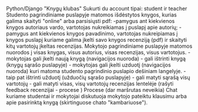 Python/Django  "Knygų klubas"
 Sukurti du account tipai: student ir teacher
 Studento pagrindiniame puslapyje matomos išdėstytos knygos, kurias galima skaityti "online" arba parsisiųsti pdf: 
     -pamygus ant kiekvienos knygos autoriaus vardo, vartotojas nukreikiamas į puslapį apie autorių;
     -pamygus ant kiekvienos knygos pavadinimo, vartotojas nukreipiamas į knygos puslapį kuriame galima įkelti savo knygos recenziją (pdf) ir skaityti kitų 
      vartotojų įkeltas recenzijas.
Mokytojo pagrindiniame puslapyje matomos  nuorodos į visas knygas, visus autorius, visas recenzijas, visus vartotojus.
     - mokytojas gali įkelti naują knygą  (navigacijos nuoroda)
     - gali ištrinti knygą (knygų sąrašo puslapyje)
     - mokytojas gali įkelti  uzduotį (navigacijos nuoroda) kuri matoma studento pagrindinio puslapio dešiniam langelyje.
     - taip pat ištrinti užduotį (užduočių sąrašo puslapyje)
     - gali matyti sąrašą visų vartotojų
     - gali matyti visas, visų vartotojų recenzijas lentelėje  (rašyti feedback recenzijai - procese )
Procese (dar maršrutas neveikia) Chat kuriame studentai ir mokytojai diskutuoja mokytojo pateiktu klausimu arba apie pasirinktą knygą (skirtinguose chato "kambariuose").
